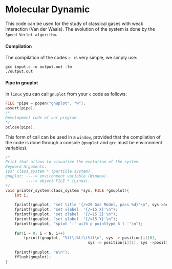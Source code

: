 # Molecular Dynamic
This code can be used for the study of classical gases with weak interaction (Van der Waals). The evolution of the system is done by the ```Speed Verlet algorithm```.
#### Compilation

The compilation of the codes ```c ``` is very simple, we simply use:

```
gcc input.c -o output.out -lm
./output.out
```
#### Pipe in gnuplot

In ```linux``` you can call ```gnuplot``` from your ```c``` code as follows:

```c
FILE *pipe = popen("gnuplot", "w");
assert(pipe);
/*
Development code of our program
*/
pclose(pipe);
```
This form of call can be used in a ```window```, provided that the compilation of the code is done through a console (```gnuplot``` and ```gcc``` must be environment variables).

```c
/*
Print that allows to visualize the evolution of the system.
Keyword Arguments:
sys: class_system * (particle system).
gnuplot: ----> environment variable (Window).
         ----> object FILE * (Linux).
*/
void printer_system(class_system *sys, FILE *gnuplot){
    int i;
   
    fprintf(gnuplot, "set title '{/=20 Gas Model, pass %d}'\n", sys->accountant);
    fprintf(gnuplot, "set xlabel  '{/=15 X}'\n");  
    fprintf(gnuplot, "set zlabel  '{/=15 Z}'\n");
    fprintf(gnuplot, "set ylabel  '{/=15 Y}'\n");
    fprintf(gnuplot, "splot '-' with p pointtype 6 t ''\n");
  
    for(i = 0; i < N; i++)
        fprintf(gnuplot, "%lf\t%lf\t%lf\n", sys -> position[i][0], 
                                    sys -> position[i][1], sys ->position[i][2]);
    
    fprintf(gnuplot, "e\n");
    fflush(gnuplot);
}
```
